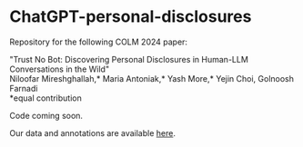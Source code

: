 # ChatGPT-personal-disclosures

Repository for the following COLM 2024 paper:

"Trust No Bot: Discovering Personal  Disclosures in Human-LLM Conversations in the Wild"  
Niloofar Mireshghallah,* Maria Antoniak,* Yash More,* Yejin Choi, Golnoosh Farnadi  
*equal contribution

Code coming soon.

Our data and annotations are available [here](https://drive.google.com/drive/folders/1_-Vluq_ugtEuxZ43uRMk29G30ZehN_Eq?usp=sharing).
